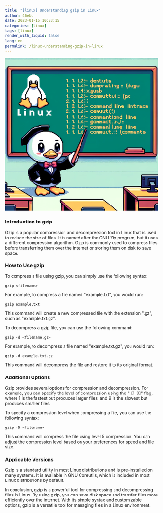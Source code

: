 ```yaml
---
title: "[linux] Understanding gzip in Linux"
author: 46ebu
date: 2023-01-15 10:53:15 
categories: [linux]
tags: [linux]
render_with_liquid: false
lang: en
permalink: /linux-understanding-gzip-in-linux
---
```


![Intro](/assets/img/post/linux.png)
### Introduction to gzip
Gzip is a popular compression and decompression tool in Linux that is used to reduce the size of files. It is named after the GNU Zip program, but it uses a different compression algorithm. Gzip is commonly used to compress files before transferring them over the internet or storing them on disk to save space.

### How to Use gzip
To compress a file using gzip, you can simply use the following syntax:
```
gzip <filename>
```
For example, to compress a file named "example.txt", you would run:
```
gzip example.txt
```
This command will create a new compressed file with the extension ".gz", such as "example.txt.gz".

To decompress a gzip file, you can use the following command:
```
gzip -d <filename.gz>
```
For example, to decompress a file named "example.txt.gz", you would run:
```
gzip -d example.txt.gz
```
This command will decompress the file and restore it to its original format.

### Additional Options
Gzip provides several options for compression and decompression. For example, you can specify the level of compression using the "-[1-9]" flag, where 1 is the fastest but produces larger files, and 9 is the slowest but produces smaller files.

To specify a compression level when compressing a file, you can use the following syntax:
```
gzip -5 <filename>
```
This command will compress the file using level 5 compression. You can adjust the compression level based on your preferences for speed and file size.

### Applicable Versions
Gzip is a standard utility in most Linux distributions and is pre-installed on many systems. It is available in GNU Coreutils, which is included in most Linux distributions by default.

In conclusion, gzip is a powerful tool for compressing and decompressing files in Linux. By using gzip, you can save disk space and transfer files more efficiently over the internet. With its simple syntax and customizable options, gzip is a versatile tool for managing files in a Linux environment.